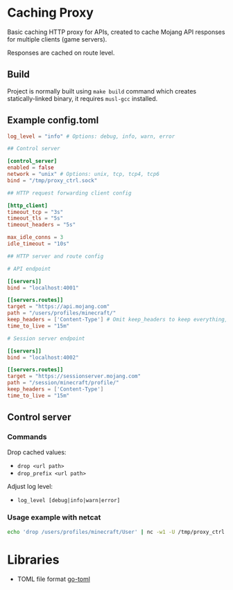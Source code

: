 # Caching Proxy

Basic caching HTTP proxy for APIs, created to cache Mojang API responses for multiple clients (game servers).

Responses are cached on route level.

## Build

Project is normally built using `make build` command which creates statically-linked binary, it requires `musl-gcc` installed.

## Example config.toml

```toml
log_level = "info" # Options: debug, info, warn, error

## Control server

[control_server]
enabled = false
network = "unix" # Options: unix, tcp, tcp4, tcp6
bind = "/tmp/proxy_ctrl.sock"

## HTTP request forwarding client config

[http_client]
timeout_tcp = "3s"
timeout_tls = "5s"
timeout_headers = "5s"

max_idle_conns = 3
idle_timeout = "10s"

## HTTP server and route config

# API endpoint

[[servers]]
bind = "localhost:4001"

[[servers.routes]]
target = "https://api.mojang.com"
path = "/users/profiles/minecraft/"
keep_headers = ['Content-Type'] # Omit keep_headers to keep everything, or use drop_headers to drop specific ones
time_to_live = "15m"

# Session server endpoint

[[servers]]
bind = "localhost:4002"

[[servers.routes]]
target = "https://sessionserver.mojang.com"
path = "/session/minecraft/profile/"
keep_headers = ['Content-Type']
time_to_live = "15m"

```

## Control server

### Commands

Drop cached values:

-   `drop <url path>`
-   `drop_prefix <url path>`

Adjust log level:

-   `log_level [debug|info|warn|error]`

### Usage example with netcat

```bash
echo 'drop /users/profiles/minecraft/User' | nc -w1 -U /tmp/proxy_ctrl.sock
```

# Libraries

-   TOML file format [go-toml](https://github.com/pelletier/go-toml)

